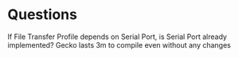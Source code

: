 Questions
===

If File Transfer Profile depends on Serial Port, is Serial 
Port already implemented?
Gecko lasts 3m to compile even without any changes
